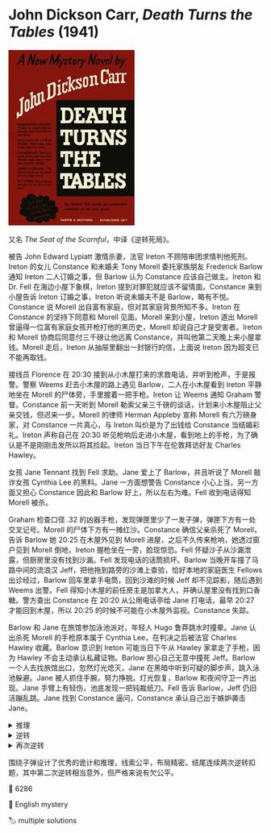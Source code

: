 # John Dickson Carr, <i>Death Turns the Tables</i> (1941)

<img src=images/1941_cover.jpg width=250/>

又名 <i>The Seat of the Scornful</i>，中译《逆转死局》。

被告 John Edward Lypiatt 激情杀妻，法官 Ireton 不顾陪审团求情判他死刑。Ireton 的女儿 Constance 和未婚夫 Tony Morell 委托家族朋友 Frederick Barlow 通知 Ireton 二人订婚之事，但 Barlow 认为 Constance 应该自己做主。Ireton 和 Dr. Fell 在海边小屋下象棋，Ireton 提到对罪犯就应该不留情面。Constance 来到小屋告诉 Ireton 订婚之事，Ireton 听说未婚夫不是 Barlow，略有不悦。Constance 说 Morell 出自富有家庭，但对其家庭背景所知不多。Ireton 在 Constance 的坚持下同意和 Morell 见面。Morell 来到小屋，Ireton 道出 Morell 曾逼得一位富有家庭女孩开枪打他的黑历史，Morell 却说自己才是受害者。Ireton 和 Morell 协商后同意付三千磅让他远离 Constance，并叫他第二天晚上来小屋拿钱。Morell 走后，Ireton 从抽屉里翻出一封银行的信，上面说 Ireton 因为超支已不能再取钱。

接线员 Florence 在 20:30 接到从小木屋打来的求救电话，并听到枪声，于是报警。警察 Weems 赶去小木屋的路上遇见 Barlow，二人在小木屋看到 Ireton 平静地坐在 Morell 的尸体旁，手里握着一把手枪。Ireton 让 Weems 通知 Graham 警督。Constance 前一天听到 Morell 勒索父亲三千磅的谈话，计划来小木屋阻止父亲交钱，但迟来一步。Morell 的律师 Herman Appleby 宣称 Morell 有六万磅身家，对 Constance 一片真心，与 Ireton 叫价是为了出钱给 Constance 当结婚彩礼。Ireton 声称自己在 20:30 听见枪响后走进小木屋，看到地上的手枪，为了确认是不是刚刚击发所以将其捡起。Ireton 当日下午在伦敦拜访好友 Charles Hawley。

女孩 Jane Tennant 找到 Fell 求助。Jane 爱上了 Barlow，并且听说了 Morell 敲诈女孩 Cynthia Lee 的黑料。Jane 一方面想警告 Constance 小心上当，另一方面又担心 Constance 因此和 Barlow 好上，所以左右为难。Fell 收到电话得知 Morell 被杀。

Graham 检查口径 .32 的凶器手枪，发现弹匣里少了一发子弹，弹匣下方有一处交叉记号。Morell 的尸体下方有一摊红沙。Constance 确信父亲杀死了 Morell，告诉 Barlow 她 20:25 在木屋外见到 Morell 进屋，之后不久传来枪响，她透过窗户见到 Morell 倒地，Ireton 握枪坐在一旁，脸现惊恐。Fell 怀疑沙子从沙漏泄露，但厨房里没有找到沙漏。Fell 发现电话的话筒损坏。Barlow 当晚开车撞了马路中间的流浪汉 Jeff，把他拖到路旁的沙滩上查验，恰好本地的家庭医生 Fellows 出诊经过，Barlow 回车里拿手电筒，回到沙滩的时候 Jeff 却不见踪影，随后遇到 Weems 出警。Fell 得知小木屋的前任房主是加拿大人，并确认屋里没有找到口香糖。警方查出 Constance 在 20:20 从公用电话亭给 Jane 打电话，最早 20:27 才能回到木屋，所以 20:25 的时候不可能在小木屋外监视。Constance 失踪。

Barlow 和 Jane 在旅馆参加泳池派对，年轻人 Hugo 鲁莽跳水时撞晕。Jane 认出杀死 Morell 的手枪原本属于 Cynthia Lee，在判决之后被法官 Charles Hawley 收藏。Barlow 意识到 Ireton 可能当日下午从 Hawley 家拿走了手枪，因为 Hawley 不会主动承认私藏证物。Barlow 担心自己无意中撞死 Jeff。Barlow 一个人去找旅馆出口，忽然灯光熄灭，Jane 在黑暗中听到可疑的脚步声，跳入泳池躲避。Jane 被人抓住手腕，努力挣脱。灯光恢复，Barlow 和夜间守卫一齐出现。Jane 手臂上有轻伤，池底发现一把钝裁纸刀。Fell 告诉 Barlow，Jeff 仍旧活蹦乱跳。Jane 找到 Constance 逼问，Constance 承认自己出于嫉妒袭击 Jane。

<details><summary>推理</summary>
Morell 头部伤口内没有火药残余，说明开枪时枪口没有对着他的头，而是在一定距离之外射击。话筒里有火药残余，而且里面的振膜震破，说明 20:30 枪响时没有人把头挡在话筒前，手枪是在离话筒一寸以内的距离向别处开枪，所以 20:30 的枪响不是杀死 Morell 的枪响，真正的杀人发生在 20:15-20:20 之间。弹匣里只少了一发子弹，说明凶手在弹匣里另放了一颗子弹（伏线：Morell 喜欢随身带着一颗吉祥物子弹抛接）。凶手对着墙上鹿头标本的右鼻孔射击，鹿头里面塞满了许多红沙，起到减震作用，最后再用口香糖封住。（伏线：加拿大的动物标本制作师习惯填充细沙。）

Fellows 看到 Barlow 在沙地上俯身查看 Jeff 的状况，但躺在地上的其实是 Morell 的尸体，在沙地上找到手枪子弹和沾血的大脑组织。Barlow 在沙地上杀死 Morell，然后将尸体拖入小木屋，打电话误导死亡时间。尸体外套口袋里进了沙地的沙子。Constance 说看到 Morell 20:25 进屋是作伪证。Constance 承认看到 Barlow 杀人。
</details>

<details><summary>逆转</summary>
凶手是 Ireton 法官，他从 Hawley 家获得凶器手枪，20:18 在沙地上开枪打死 Morell，随后离开。Constance 目睹凶案，打电话误导死亡时间。
</details>

<details><summary>再次逆转</summary>
Morell 头部中枪后没有死，在 20:25 来到小木屋，打求救电话并开了第二枪。Morell 把口香糖塞入鹿头的鼻孔之后力竭身亡。Ireton 在小屋发现 Morell 的尸体，并且看到手枪弹匣只少了一颗子弹，心下惊讶。Jeff 听到枪声走出，正好倒在 Barlow 车前，Barlow 误以为自己撞倒了 Jeff，将 Jeff 拖到沙地上查看伤势，但 Jeff 苏醒后自行离去。Barlow 无意中用沙子盖住了第一发黄铜弹壳。
</details>

围绕子弹设计了优秀的诡计和推理，线索公平，布局精密。结尾连续两次逆转扣题，其中第二次逆转相当意外，但严格来说有欠公平。

:link: 6286

:file_folder: English mystery

:label: multiple solutions

